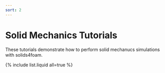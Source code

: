```yaml
---
sort: 2
---
```


# Solid Mechanics Tutorials

These tutorials demonstrate how to perform solid mechanucs simulations with
solids4foam.

{% include list.liquid all=true %}
